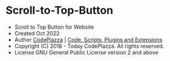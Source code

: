 # Scroll-to-Top-Button
- Scroll to Top Button for Website
- Created		Oct 2022
- Author		[CodePlazza](https://www.codeplazza.com/) | [Code, Scripts, Plugins and Extensions](https://www.codeplazza.com/)
- Copyright (C) 2018 - Today CodePlazza. All rights reserved.
- License		GNU General Public License version 2 and above
